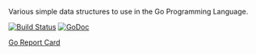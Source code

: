 Various simple data structures to use in the Go Programming Language.

[![Build Status](https://travis-ci.org/kwilczynski/container.png?branch=master)](https://travis-ci.org/kwilczynski/container)
[![GoDoc](https://godoc.org/github.com/kwilczynski/container?status.png)](https://godoc.org/github.com/kwilczynski/container)

[Go Report Card](http://goreportcard.com/report/kwilczynski/container)
